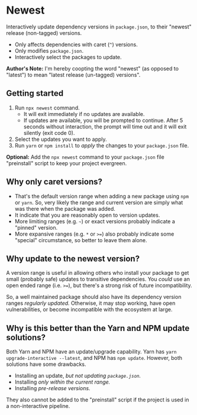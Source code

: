 # Newest

Interactively update dependency versions in `package.json`, to their "newest" release (non-tagged) versions.

- Only affects dependencies with caret (`^`) versions.
- Only modifies `package.json`.
- Interactively select the packages to update.

**Author's Note:** I'm hereby coopting the word "newest" (as opposed to "latest") to mean "latest release (un-tagged) versions".

## Getting started

1. Run `npx newest` command.
   - It will exit immediately if no updates are available.
   - If updates are available, you will be prompted to continue. After 5 seconds without interaction, the prompt will time out and it will exit silently (exit code 0).
2. Select the updates you want to apply.
3. Run `yarn` or `npm install` to _apply_ the changes to your `package.json` file.

**Optional:** Add the `npx newest` command to your `package.json` file "preinstall" script to keep your project evergreen.

## Why only caret versions?

- That's the default version range when adding a new package using `npm` or `yarn`. So, very likely the range and current version are simply what was there when the package was added.
- It indicate that you are reasonably open to version updates.
- More limiting ranges (e.g. `~`) or exact versions probably indicate a "pinned" version.
- More expansive ranges (e.g. `*` or `>=`) also probably indicate some "special" circumstance, so better to leave them alone.

## Why update to the newest version?

A version range is useful in allowing others who install your package to get small (probably safe) updates to transitive dependencies. You _could_ use an open ended range (i.e. `>=`), but there's a strong risk of future incompatibility.

So, a well maintained package should also have its dependency version ranges _regularly updated._ Otherwise, it may stop working, have open vulnerabilities, or become incompatible with the ecosystem at large.

## Why is this better than the Yarn and NPM update solutions?

Both Yarn and NPM have an update/upgrade capability. Yarn has `yarn upgrade-interactive --latest`, and NPM has `npm update`. However, both solutions have some drawbacks.

- Installing an update, _but not updating `package.json`._
- Installing _only within the current range._
- Installing _pre-release versions._

They also cannot be added to the "preinstall" script if the project is used in a non-interactive pipeline.
